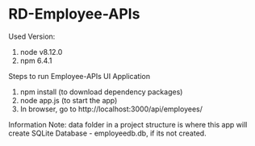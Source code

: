 # RD-Employee-APIs

Used Version:
1) node v8.12.0
2) npm 6.4.1
 
Steps to run Employee-APIs UI Application
1) npm install (to download dependency packages)
2) node app.js (to start the app)
3) In browser, go to http://localhost:3000/api/employees/

Information Note: data folder in a project structure is where this app will create SQLite Database - employeedb.db, if its not created. 
